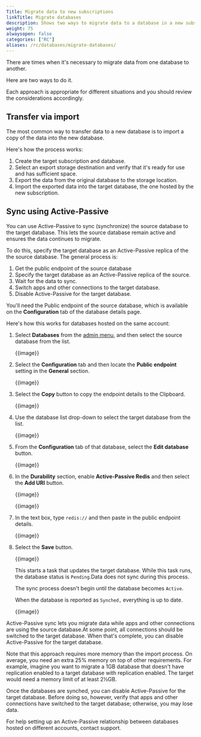 ```yaml
---
Title: Migrate data to new subscriptions
linkTitle: Migrate databases
description: Shows two ways to migrate data to a database in a new subscription.
weight: 75
alwaysopen: false
categories: ["RC"]
aliases: /rc/databases/migrate-databases/
---
```


There are times when it's necessary to migrate data from one database to another.  

Here are two ways to do it.

Each approach is appropriate for different situations and you should review the considerations accordingly.

## Transfer via import 

The most common way to transfer data to a new database is to import a copy of the data into the new database.

Here's how the process works:

1.  Create the target subscription and database.
2.  Select an export storage destination and verify that it's ready for use and has sufficient space.
3.  Export the data from the original database to the storage location.
4.  Import the exported data into the target database, the one hosted by the new subscription.



## Sync using Active-Passive

You can use Active-Passive to sync (synchronize) the source database to the target database.  This lets the source database remain active and ensures the data continues to migrate.  

To do this, specify the target database as an Active-Passive replica of the the source database.  The general process is:

1.  Get the public endpoint of the source database
2.  Specify the target database as an Active-Passive replica of the source.
3.  Wait for the data to sync.
4.  Switch apps and other connections to the target database.
5.  Disable Active-Passive for the target database.

You'll need the Public endpoint of the source database, which is available on the **Configuration** tab of the database details page.

Here's how this works for databases hosted on the same account:

1.  Select **Databases** from the [admin menu](http://app.redis.com/), and then select the source database from the list.

    {{image}}

2.  Select the **Configuration** tab and then locate the **Public endpoint** setting in the **General** section.

    {{image}}

3.  Select the **Copy** button to copy the endpoint details to the Clipboard.

    {{image}}

4.  Use the database list drop-down to select the target database from the list.

    {{image}}

5.  From the **Configuration** tab of that database, select the **Edit database** button.

    {{image}}

6.  In the **Durability** section, enable **Active-Passive Redis** and then select the **Add URI** button.

    {{image}}

    {{image}}

7.  In the text box, type `redis://` and then paste in the public endpoint details. 

    {{image}}

8.  Select the **Save** button.

    {{image}}

    This starts a task that updates the target database.  While this task runs, the database status is `Pending`.Data does not sync during this process.

    The sync process doesn't begin until the database becomes `Active`.  

    When the database is reported as `Synched,` everything is up to date.  

    {{image}}

Active-Passive sync lets you migrate data while apps and other connections are using the source database.At some point, all connections should be switched to the target database.  When that's complete, you can disable Active-Passive for the target database.

Note that this approach requires more memory than the import process.  On average, you need an extra 25% memory on top of other requirements.  For example, imagine you want to migrate a 1GB database that doesn't have replication enabled to a target database with replication enabled.  The target would need a memory limit of at least 2&frac12;GB.

Once the databases are synched, you can disable Active-Passive for the target database.  Before doing so, however, verify that apps and other connections have switched to the target database; otherwise, you may lose data.

For help setting up an Active-Passive relationship between databases hosted on different accounts, contact support.

